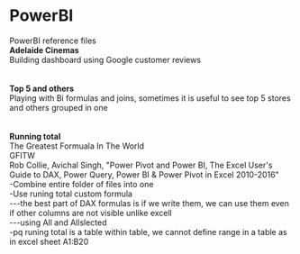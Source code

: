 # PowerBI
PowerBI reference files
\
**Adelaide Cinemas**\
Building dashboard using Google customer reviews\
\
\
**Top 5 and others**\
Playing with Bi formulas and joins, sometimes it is useful to see top 5 stores and others grouped in one\
\
\
**Running total**\
The Greatest Formuala In The World\
GFITW\
Rob Collie, Avichal Singh, "Power Pivot and Power BI, The Excel User's Guide to DAX, Power Query, Power BI & Power Pivot in Excel 2010-2016"\
-Combine entire folder of files into one\
-Use runing total custom formula\
---the best part of DAX formulas is if we write them, we can use them even if other columns are not visible unlike excell\
---using All and Allslected\
-pq runing total is a table within table, we cannot define range in a table as in excel sheet A1:B20
